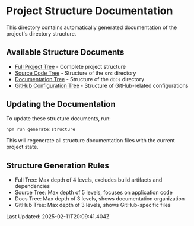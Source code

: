 # Project Structure Documentation

This directory contains automatically generated documentation of the project's directory structure.

## Available Structure Documents

- [Full Project Tree](./FULL_TREE.md) - Complete project structure
- [Source Code Tree](./SRC_TREE.md) - Structure of the `src` directory
- [Documentation Tree](./DOCS_TREE.md) - Structure of the `docs` directory
- [GitHub Configuration Tree](./GITHUB_TREE.md) - Structure of GitHub-related configurations

## Updating the Documentation

To update these structure documents, run:

```bash
npm run generate:structure
```

This will regenerate all structure documentation files with the current project state.

## Structure Generation Rules

- Full Tree: Max depth of 4 levels, excludes build artifacts and dependencies
- Source Tree: Max depth of 5 levels, focuses on application code
- Docs Tree: Max depth of 3 levels, shows documentation organization
- GitHub Tree: Max depth of 3 levels, shows GitHub-specific files

Last Updated: 2025-02-11T20:09:41.404Z
